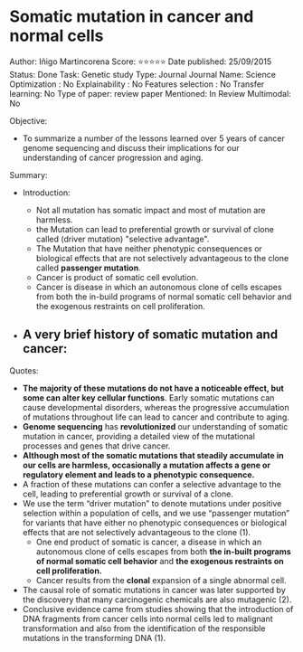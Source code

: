 # Somatic mutation in cancer and normal cells

Author: Iñigo Martincorena
Score: ⭐️⭐️⭐️⭐️⭐️
Date published: 25/09/2015
Status: Done
Task: Genetic study
Type: Journal
Journal Name: Science 
Optimization : No
Explainability : No
Features selection : No
Transfer learning: No
Type of paper: review paper
Mentioned: In Review
Multimodal: No

Objective:

- To  summarize a number of the lessons learned over 5 years of cancer genome sequencing and discuss their implications for our understanding of cancer progression and aging.

Summary:

- Introduction:
    - Not all mutation has somatic impact and most of mutation are harmless.
    - the Mutation can lead to preferential growth or survival of clone called (driver mutation) "selective advantage".
    - The Mutation that have neither phenotypic consequences or biological effects that are not selectively advantageous to the clone called **passenger mutation**.
    - Cancer is product of somatic cell evolution.
    - Cancer is disease in which an autonomous clone of cells escapes from both the in-build programs of normal somatic cell behavior and the exogenous restraints on cell proliferation.
    
- A very brief history of somatic mutation and cancer:
    - 

Quotes:

- **The majority of these mutations do not have a noticeable effect, but some can alter key cellular functions**. Early somatic mutations can cause developmental disorders, whereas the progressive accumulation of mutations throughout life can lead to cancer and contribute to aging.
- **Genome sequencing** has **revolutionized** our understanding of somatic mutation in cancer, providing a detailed view of the mutational processes and genes that drive cancer.
- **Although most of the somatic mutations that steadily accumulate in our cells are harmless, occasionally a mutation affects a gene or regulatory element and leads to a phenotypic consequence.**
- A fraction of these mutations can confer a selective advantage to the cell, leading to preferential growth or survival of a clone.
- We use the term “driver mutation” to denote mutations under positive selection within a
population of cells, and we use “passenger mutation” for variants that have either no phenotypic
consequences or biological effects that are not selectively advantageous to the clone (1).
    - One end product of somatic   is cancer, a disease in which an autonomous clone of cells escapes from both **the in-built programs of normal somatic cell behavior** and **the exogenous restraints on cell proliferation.**
    - Cancer results from the **clonal** expansion of a single abnormal cell.
- The causal role of somatic mutations in cancer was later supported by the discovery that many carcinogenic chemicals are also mutagenic (2).
- Conclusive evidence came from studies showing that the introduction of DNA fragments from cancer cells into normal cells led to malignant transformation and also from the identification of the responsible mutations in the transforming DNA (1).